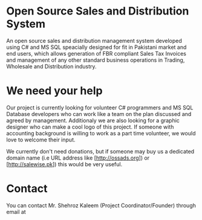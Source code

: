 # Open Source Sales and Distribution System
An open source sales and distribution management system developed using C# and MS SQL speacially designed for fit in Pakistani market and end users, which allows generation of FBR compliant Sales Tax Invoices and management of any other standard business operations in Trading, Wholesale and Distribution industry. 

# We need your help
Our project is currently looking for volunteer C# programmers and MS SQL Database developers who can work like a team on the plan discussed and agreed by management. Additionaly we are also looking for a graphic designer who can make a cool logo of this project. If someone with accounting background is willing to work as a part time volunteer, we would love to welcome their input.

We currently don't need donations, but if someone may buy us a dedicated domain name (i.e URL address like [<http://ossads.org>]) or [<http://salewise.pk>]) this would be very useful. 

# Contact
You can contact Mr. Shehroz Kaleem (Project Coordinator/Founder) through email at <me AT shehroz DOT pk>
